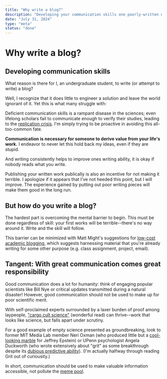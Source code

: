 ```yaml
---
title: "Why write a blog?"
description: "Developing your communication skills one poorly-written work at a time."
date: "July 31, 2024"
type: "meta"
status: "done"
---
```


# Why write a blog?

## Developing communication skills

What reason is there for I, an undergraduate student, to write (or attempt to write) a blog?

Well, I recognize that it does little to engineer a solution and leave the world ignorant of it. Yet this is what many struggle with:

Deficient communication skills is a rampant disease in the sciences; even lifelong scholars fail to communicate enough to verify their studies, leading to the [replication crisis](https://en.wikipedia.org/wiki/Replication_crisis). I'm simply trying to be proactive in avoiding this all-too-common fate.

**Communication is necessary for someone to derive value from your life's work.** I endeavor to never let this hold back my ideas, even if they are stupid.

And writing consistently helps to improve ones writing ability, it is okay if nobody reads what you write.

Publishing your written work publically is also an incentive for not making it terrible. I apologize if it appears that I've not heeded this point, but I will improve. The experience gained by putting out poor writing pieces will make them good in the long run.

## But how do you write a blog?

The hardest part is overcoming the mental barrier to begin. This must be done regardless of skill: your first works will be terrible--there's no way around it. Write and the skill will follow.

This barrier can be minimized with Matt Might's suggestions for [low-cost academic blogging](https://matt.might.net/articles/how-to-blog-as-an-academic/), which suggests harnessing material that you're already writing for some other purpose (e.g. class assignment, project, email).

## Tangent: With great communication comes great responsibility

Good communication does a lot for humanity: think of engaging popular scientists like Bill Nye or critical updates transmitted during a natural disaster! However, good communication should not be used to make up for poor scientific merit.

With self-proclaimed experts surrounded by a laxer burden of proof among laypeople, ["cargo cult science"](https://calteches.library.caltech.edu/51/2/CargoCult.htm) (wonderful read) can thrive--work that looks like science, but falls apart under scrutiny.

For a good example of empty science presented as groundbreaking, look to former MIT Media Lab member Neri Oxman (who produced little but a [cool-looking marble](https://oxman.com/projects/totems) for Jeffrey Epstein) or UPenn psychologist Angela Duckworth (who wrote extensively about "grit" as some breakthrough despite its [dubious predictive ability](https://pubmed.ncbi.nlm.nih.gov/27845531/)). (I'm actually halfway through reading Grit out of curiousity.)

In short, communication should be used to make valuable information accessible, not pollute the [meme pool](https://en.wikipedia.org/wiki/Meme_pool).
